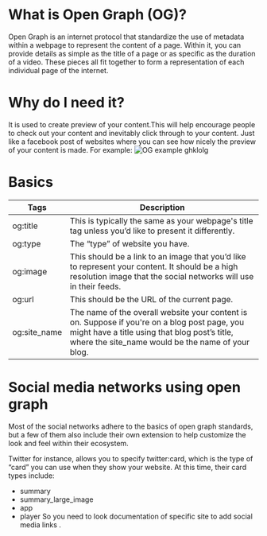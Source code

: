 # What is Open Graph (OG)?
Open Graph is an internet protocol that standardize  the use of metadata within a webpage to represent the content of a page.
Within it, you can provide details as simple as the title of a page or as specific as the duration of a video. These pieces all fit together to form a representation of each individual page of the internet.
# Why do I need it?
It is used to create preview of your content.This will help encourage people to check out your content and inevitably click through to your content.
Just like a facebook post of websites where you can see how nicely the preview of your content is made.
For example:
![OG example](https://realfavicongenerator.net/blog/wp-content/uploads/2017/01/crop_example_2-272x300.png)
ghklolg
# Basics 
|Tags|Description| 
|---------|---------|
|  og:title  |   This is typically the same as your webpage's title tag unless you’d like to present it differently.  |  
|  og:type  |  The “type” of website you have.  | 
|  og:image |  This should be a link to an image that you’d like to represent your content. It should be a high resolution image that the social networks will use in their feeds.|
|  og:url  | This should be the URL of the current page.|
|  og:site_name | The name of the overall website your content is on. Suppose if  you're on a blog post page, you might have a title using that blog post’s title, where the site_name would be the name of your blog.|
# Social media networks using open graph
Most of the social networks adhere to the basics of open graph standards, but a few of them also include their own extension to help customize the look and feel within their ecosystem.

Twitter for instance, allows you to specify twitter:card, which is the type of “card” you can use when they show your website. At this time, their card types include:
* summary
* summary_large_image
* app
* player
So you need to look documentation of specific site to add social media links .

